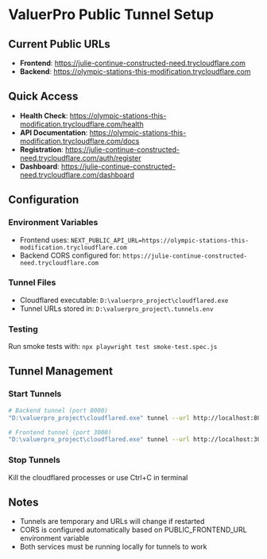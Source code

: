 # ValuerPro Public Tunnel Setup

## Current Public URLs

- **Frontend**: https://julie-continue-constructed-need.trycloudflare.com
- **Backend**: https://olympic-stations-this-modification.trycloudflare.com

## Quick Access

- **Health Check**: https://olympic-stations-this-modification.trycloudflare.com/health
- **API Documentation**: https://olympic-stations-this-modification.trycloudflare.com/docs
- **Registration**: https://julie-continue-constructed-need.trycloudflare.com/auth/register
- **Dashboard**: https://julie-continue-constructed-need.trycloudflare.com/dashboard

## Configuration

### Environment Variables
- Frontend uses: `NEXT_PUBLIC_API_URL=https://olympic-stations-this-modification.trycloudflare.com`
- Backend CORS configured for: `https://julie-continue-constructed-need.trycloudflare.com`

### Tunnel Files
- Cloudflared executable: `D:\valuerpro_project\cloudflared.exe`
- Tunnel URLs stored in: `D:\valuerpro_project\.tunnels.env`

### Testing
Run smoke tests with: `npx playwright test smoke-test.spec.js`

## Tunnel Management

### Start Tunnels
```bash
# Backend tunnel (port 8000)
"D:\valuerpro_project\cloudflared.exe" tunnel --url http://localhost:8000

# Frontend tunnel (port 3000) 
"D:\valuerpro_project\cloudflared.exe" tunnel --url http://localhost:3000
```

### Stop Tunnels
Kill the cloudflared processes or use Ctrl+C in terminal

## Notes
- Tunnels are temporary and URLs will change if restarted
- CORS is configured automatically based on PUBLIC_FRONTEND_URL environment variable
- Both services must be running locally for tunnels to work